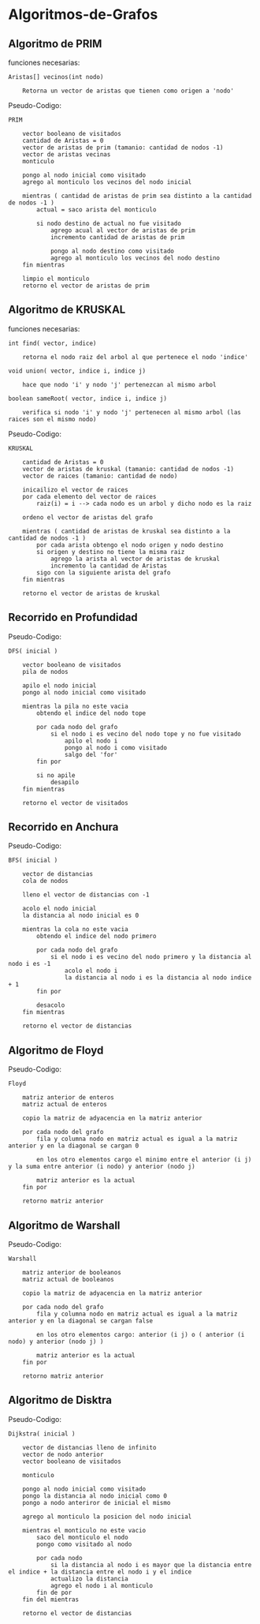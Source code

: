 # Algoritmos-de-Grafos

## Algoritmo de PRIM
funciones necesarias:

    Aristas[] vecinos(int nodo) 

        Retorna un vector de aristas que tienen como origen a 'nodo'

Pseudo-Codigo:

    PRIM

        vector booleano de visitados
        cantidad de Aristas = 0
        vector de aristas de prim (tamanio: cantidad de nodos -1)
        vector de aristas vecinas
        monticulo

        pongo al nodo inicial como visitado
        agrego al monticulo los vecinos del nodo inicial

        mientras ( cantidad de aristas de prim sea distinto a la cantidad de nodos -1 )
            actual = saco arista del monticulo

            si nodo destino de actual no fue visitado
                agrego acual al vector de aristas de prim
                incremento cantidad de aristas de prim

                pongo al nodo destino como visitado
                agrego al monticulo los vecinos del nodo destino
        fin mientras

        limpio el monticulo
        retorno el vector de aristas de prim

## Algoritmo de KRUSKAL
funciones necesarias:

    int find( vector, indice)

        retorna el nodo raiz del arbol al que pertenece el nodo 'indice'

    void union( vector, indice i, indice j) 

        hace que nodo 'i' y nodo 'j' pertenezcan al mismo arbol

    boolean sameRoot( vector, indice i, indice j) 

        verifica si nodo 'i' y nodo 'j' pertenecen al mismo arbol (las raices son el mismo nodo)

Pseudo-Codigo:

    KRUSKAL

        cantidad de Aristas = 0
        vector de aristas de kruskal (tamanio: cantidad de nodos -1)
        vector de raices (tamanio: cantidad de nodo)

        inicailizo el vector de raices
        por cada elemento del vector de raices
            raiz(i) = i --> cada nodo es un arbol y dicho nodo es la raiz

        ordeno el vector de aristas del grafo

        mientras ( cantidad de aristas de kruskal sea distinto a la cantidad de nodos -1 )
            por cada arista obtengo el nodo origen y nodo destino
            si origen y destino no tiene la misma raiz
                agrego la arista al vector de aristas de kruskal
                incremento la cantidad de Aristas
            sigo con la siguiente arista del grafo
        fin mientras

        retorno el vector de aristas de kruskal

## Recorrido en Profundidad

Pseudo-Codigo:

    DFS( inicial )

        vector booleano de visitados
        pila de nodos

        apilo el nodo inicial
        pongo al nodo inicial como visitado

        mientras la pila no este vacia
            obtendo el indice del nodo tope

            por cada nodo del grafo
                si el nodo i es vecino del nodo tope y no fue visitado
                    apilo el nodo i
                    pongo al nodo i como visitado
                    salgo del 'for'
            fin por

            si no apile
                desapilo
        fin mientras

        retorno el vector de visitados  

## Recorrido en Anchura

Pseudo-Codigo:

    BFS( inicial )

        vector de distancias
        cola de nodos

        lleno el vector de distancias con -1

        acolo el nodo inicial
        la distancia al nodo inicial es 0

        mientras la cola no este vacia
            obtendo el indice del nodo primero

            por cada nodo del grafo
                si el nodo i es vecino del nodo primero y la distancia al nodo i es -1
                    acolo el nodo i
                    la distancia al nodo i es la distancia al nodo indice + 1
            fin por

            desacolo
        fin mientras

        retorno el vector de distancias

## Algoritmo de Floyd

Pseudo-Codigo:

    Floyd

        matriz anterior de enteros
        matriz actual de enteros

        copio la matriz de adyacencia en la matriz anterior

        por cada nodo del grafo
            fila y columna nodo en matriz actual es igual a la matriz anterior y en la diagonal se cargan 0

            en los otro elementos cargo el minimo entre el anterior (i j) y la suma entre anterior (i nodo) y anterior (nodo j)

            matriz anterior es la actual
        fin por

        retorno matriz anterior

## Algoritmo de Warshall

Pseudo-Codigo:

    Warshall

        matriz anterior de booleanos
        matriz actual de booleanos

        copio la matriz de adyacencia en la matriz anterior

        por cada nodo del grafo
            fila y columna nodo en matriz actual es igual a la matriz anterior y en la diagonal se cargan false

            en los otro elementos cargo: anterior (i j) o ( anterior (i nodo) y anterior (nodo j) )

            matriz anterior es la actual
        fin por

        retorno matriz anterior

## Algoritmo de Disktra

Pseudo-Codigo:

    Dijkstra( inicial )

        vector de distancias lleno de infinito
        vector de nodo anterior
        vector booleano de visitados

        monticulo

        pongo al nodo inicial como visitado
        pongo la distancia al nodo inicial como 0
        pongo a nodo anteriror de inicial el mismo

        agrego al monticulo la posicion del nodo inicial

        mientras el monticulo no este vacio
            saco del monticulo el nodo
            pongo como visitado al nodo

            por cada nodo
                si la distancia al nodo i es mayor que la distancia entre el indice + la distancia entre el nodo i y el indice
                actualizo la distancia
                agrego el nodo i al monticulo
            fin de por
        fin del mientras

        retorno el vector de distancias